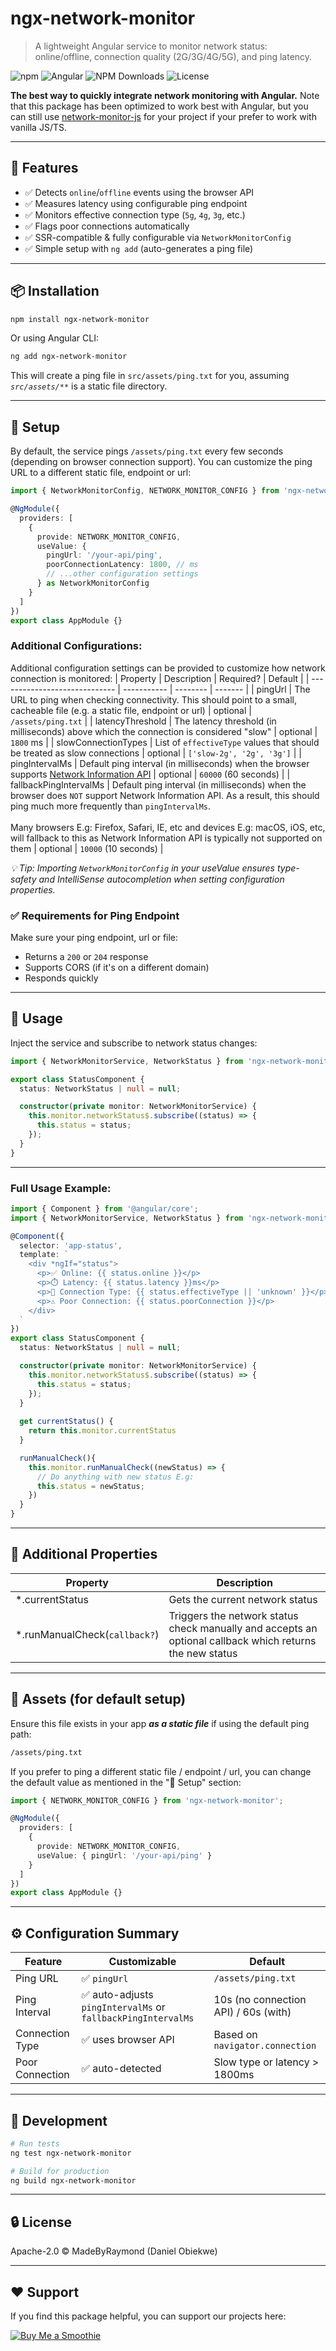 # ngx-network-monitor

> A lightweight Angular service to monitor network status: online/offline, connection quality (2G/3G/4G/5G), and ping latency.

![npm](https://img.shields.io/npm/v/ngx-network-monitor)
![Angular](https://img.shields.io/badge/angular-compatible-brightgreen)
![NPM Downloads](https://img.shields.io/npm/d18m/ngx-network-monitor)
![License](https://img.shields.io/npm/l/ngx-network-monitor)

**The best way to quickly integrate network monitoring with Angular.**
Note that this package has been optimized to work best with Angular, but you can still use [network-monitor-js](https://www.npmjs.com/package/network-monitor-js) for your project if your prefer to work with vanilla JS/TS.

---

## 🚀 Features

- ✅ Detects `online`/`offline` events using the browser API
- ✅ Measures latency using configurable ping endpoint
- ✅ Monitors effective connection type (`5g`, `4g`, `3g`, etc.)
- ✅ Flags poor connections automatically
- ✅ SSR-compatible & fully configurable via `NetworkMonitorConfig`
- ✅ Simple setup with `ng add` (auto-generates a ping file)

---

## 📦 Installation

```bash
npm install ngx-network-monitor
```
Or using Angular CLI:

```bash
ng add ngx-network-monitor
```
This will create a ping file in `src/assets/ping.txt` for you, assuming _`src/assets/**`_ is a static file directory.

---

## 🔧 Setup
By default, the service pings `/assets/ping.txt` every few seconds (depending on browser connection support). You can customize the ping URL to a different static file, endpoint or url:

```ts
import { NetworkMonitorConfig, NETWORK_MONITOR_CONFIG } from 'ngx-network-monitor';

@NgModule({
  providers: [
    {
      provide: NETWORK_MONITOR_CONFIG,
      useValue: {
        pingUrl: '/your-api/ping',
        poorConnectionLatency: 1800, // ms
        // ...other configuration settings
      } as NetworkMonitorConfig
    }
  ]
})
export class AppModule {}
```
### Additional Configurations:
Additional configuration settings can be provided to customize how network connection is monitored:
| Property                      | Description | Required? | Default |
| ----------------------------- | ----------- | -------- | ------- |
| pingUrl  | The URL to ping when checking connectivity. This should point to a small, cacheable file (e.g. a static file, endpoint or url) | optional | `/assets/ping.txt` |
| latencyThreshold  | The latency threshold (in milliseconds) above which the connection is considered "slow" | optional | `1800` ms |
| slowConnectionTypes  | List of `effectiveType` values that should be treated as slow connections | optional | `['slow-2g', '2g', '3g']` |
| pingIntervalMs  | Default ping interval (in milliseconds) when the browser supports [Network Information API](https://developer.mozilla.org/en-US/docs/Web/API/Network_Information_API) | optional | `60000` (60 seconds) |
| fallbackPingIntervalMs  | Default ping interval (in milliseconds) when the browser does `NOT` support Network Information API. As a result, this should ping much more frequently than `pingIntervalMs`. <br/><br/> Many browsers E.g: Firefox, Safari, IE, etc and devices E.g: macOS, iOS, etc, will fallback to this as Network Information API is typically not supported on them | optional | `10000` (10 seconds) |

<i>💡 Tip: Importing `NetworkMonitorConfig` in your useValue ensures type-safety and IntelliSense autocompletion when setting configuration properties.</i>


### ✅ Requirements for Ping Endpoint
Make sure your ping endpoint, url or file:
- Returns a `200` or `204` response
- Supports CORS (if it's on a different domain)
- Responds quickly

---

## 🧠 Usage

Inject the service and subscribe to network status changes:
```ts
import { NetworkMonitorService, NetworkStatus } from 'ngx-network-monitor';

export class StatusComponent {
  status: NetworkStatus | null = null;

  constructor(private monitor: NetworkMonitorService) {
    this.monitor.networkStatus$.subscribe((status) => {
      this.status = status;
    });
  }
}
```

---

### Full Usage Example:
```ts
import { Component } from '@angular/core';
import { NetworkMonitorService, NetworkStatus } from 'ngx-network-monitor';

@Component({
  selector: 'app-status',
  template: `
    <div *ngIf="status">
      <p>✅ Online: {{ status.online }}</p>
      <p>⏱️ Latency: {{ status.latency }}ms</p>
      <p>📶 Connection Type: {{ status.effectiveType || 'unknown' }}</p>
      <p>⚠️ Poor Connection: {{ status.poorConnection }}</p>
    </div>
  `
})
export class StatusComponent {
  status: NetworkStatus | null = null;

  constructor(private monitor: NetworkMonitorService) {
    this.monitor.networkStatus$.subscribe((status) => {
      this.status = status;
    });
  }
  
  get currentStatus() {
    return this.monitor.currentStatus
  }

  runManualCheck(){
    this.monitor.runManualCheck((newStatus) => {
      // Do anything with new status E.g:
      this.status = newStatus;
    })
  }
}
```

---

## 🔑 Additional Properties 

| Property                      | Description                                               |
| ----------------------------- | --------------------------------------------------------- |
| *.currentStatus               | Gets the current network status                           |
| *.runManualCheck(`callback?`)  | Triggers the network status check manually and accepts an optional callback which returns the new status |

---

## 📁 Assets (for default setup)
Ensure this file exists in your app **_as a static file_** if using the default ping path:
```bash
/assets/ping.txt
```

If you prefer to ping a different static file / endpoint / url, you can change the default value as mentioned in the "🔧 Setup" section: 

```ts
import { NETWORK_MONITOR_CONFIG } from 'ngx-network-monitor';

@NgModule({
  providers: [
    {
      provide: NETWORK_MONITOR_CONFIG,
      useValue: { pingUrl: '/your-api/ping' }
    }
  ]
})
export class AppModule {}
```
---

## ⚙️ Configuration Summary

| Feature         | Customizable       | Default                              |
| --------------- | ------------------ | ------------------------------------ |
| Ping URL        | ✅ `pingUrl`  | `/assets/ping.txt`              |
| Ping Interval   | ✅ auto-adjusts `pingIntervalMs` or `fallbackPingIntervalMs`    | 10s (no connection API) / 60s (with) |
| Connection Type | ✅ uses browser API | Based on `navigator.connection`      |
| Poor Connection | ✅ auto-detected    | Slow type or latency > 1800ms        |

---

## 🧪 Development

```bash
# Run tests
ng test ngx-network-monitor

# Build for production
ng build ngx-network-monitor
```

---

## 🔒 License

Apache-2.0 © MadeByRaymond (Daniel Obiekwe)

---

## ❤️ Support

If you find this package helpful, you can support our projects here:

[![Buy Me a Smoothie](https://img.buymeacoffee.com/button-api/?text=Buy%20Me%20a%20Smoothie&emoji=🍹&slug=MadeByRaymond&button_colour=FFDD00&font_colour=000000&font_family=Comic&outline_colour=000000&coffee_colour=ffffff)](https://www.buymeacoffee.com/MadeByRaymond)
